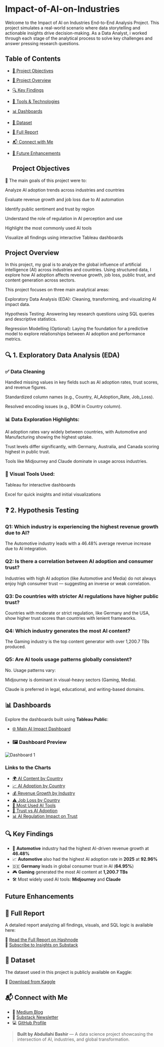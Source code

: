 # Impact-of-AI-on-Industries

Welcome to the Impact of AI on Industries End-to-End Analysis Project. This project simulates a real-world scenario where data storytelling and actionable insights drive decision-making. As a Data Analyst, i worked through each stage of the analytical process to solve key challenges and answer pressing research questions.
## Table of Contents
- [🎯 Project Objectives](#-project-objectives)
- [📘 Project Overview](#-project-overview)
- [🔍 Key Findings](#-key-findings)
- [🧰 Tools & Technologies](#-tools--technologies)
- [📊 Dashboards](#-dashboards)
- [🧾 Dataset](#-dataset)
- [📄 Full Report](#-full-report)
- [📬 Connect with Me](#-connect-with-me)
- [🧠 Future Enhancements](#-future-enhancements)

  ## Project Objectives
🎯 The main goals of this project were to:

Analyze AI adoption trends across industries and countries

Evaluate revenue growth and job loss due to AI automation

Identify public sentiment and trust by region

Understand the role of regulation in AI perception and use

Highlight the most commonly used AI tools

Visualize all findings using interactive Tableau dashboards

## Project Overview
In this project, my goal is to analyze the global influence of artificial intelligence (AI) across industries and countries. Using structured data, I explore how AI adoption affects revenue growth, job loss, public trust, and content generation across sectors.

This project focuses on three main analytical areas:

Exploratory Data Analysis (EDA): Cleaning, transforming, and visualizing AI impact data.

Hypothesis Testing: Answering key research questions using SQL queries and descriptive statistics.

Regression Modelling (Optional): Laying the foundation for a predictive model to explore relationships between AI adoption and performance metrics.


## 🔍 1. Exploratory Data Analysis (EDA)
### ✅ Data Cleaning
Handled missing values in key fields such as AI adoption rates, trust scores, and revenue figures.

Standardized column names (e.g., Country, AI_Adoption_Rate, Job_Loss).

Resolved encoding issues (e.g., BOM in Country column).

### 📊 Data Exploration Highlights:
AI adoption rates vary widely between countries, with Automotive and Manufacturing showing the highest uptake.

Trust levels differ significantly, with Germany, Australia, and Canada scoring highest in public trust.

Tools like Midjourney and Claude dominate in usage across industries.

### 📌 Visual Tools Used:
Tableau for interactive dashboards

Excel for quick insights and initial visualizations

## ❓ 2. Hypothesis Testing
### Q1: Which industry is experiencing the highest revenue growth due to AI?
The Automotive industry leads with a 46.48% average revenue increase due to AI integration.

### Q2: Is there a correlation between AI adoption and consumer trust?
Industries with high AI adoption (like Automotive and Media) do not always enjoy high consumer trust — suggesting an inverse or weak correlation.

### Q3: Do countries with stricter AI regulations have higher public trust?
Countries with moderate or strict regulation, like Germany and the USA, show higher trust scores than countries with lenient frameworks.

### Q4: Which industry generates the most AI content?
The Gaming industry is the top content generator with over 1,200.7 TBs produced.

### Q5: Are AI tools usage patterns globally consistent?
No. Usage patterns vary:

Midjourney is dominant in visual-heavy sectors (Gaming, Media).

Claude is preferred in legal, educational, and writing-based domains.


## 📊 Dashboards

Explore the dashboards built using **Tableau Public**:

- [🌐 Main AI Impact Dashboard](https://public.tableau.com/views/AI_Impact_Dashboard/Dashboard1)
- ### 🖼️ Dashboard Preview
![Dashboard 1](https://github.com/user-attachments/assets/0fd3936f-20fc-429b-8428-8a60645d4126)

### Links to the Charts
- [🌍 AI Content by Country](https://public.tableau.com/views/BiggestAIcontentgeneratedbycountry/BiggestAIContentbycountry)
- [📈 AI Adoption by Country](https://public.tableau.com/views/HighestAIadoptionindifferentcountries/HighestAIAdoption)
- [💰 Revenue Growth by Industry](https://public.tableau.com/views/HighestincreaseinrevenueduetoAI/HighestincreaseinrevenueduetoAI)
- [⚠️ Job Loss by Country](https://public.tableau.com/views/JoblossduetoAI/JoblossduetoAI)
- [🧠 Most Used AI Tools](https://public.tableau.com/views/TopAItools/TopAItools)
- [🤝 Trust vs AI Adoption](https://public.tableau.com/views/RelationshipbetweenAIandconsumertrust/AIandConsumertrust)
- [📊 AI Regulation Impact on Trust](https://public.tableau.com/views/Howregulationtypesaffecttrustlevels/Howdoregulationtypesaffecttrustlevels)

## 🔍 Key Findings

- 🚗 **Automotive** industry had the highest AI-driven revenue growth at **46.48%**
- 📈 **Automotive** also had the highest AI adoption rate in **2025** at **92.96%**
- 🇩🇪 **Germany** leads in global consumer trust in AI (**64.95%**)
- 🎮 **Gaming** generated the most AI content at **1,200.7 TBs**
- 🛠️ Most widely used AI tools: **Midjourney** and **Claude**

## Future Enhancements

## 📄 Full Report

A detailed report analyzing all findings, visuals, and SQL logic is available here:

📘 [Read the Full Report on Hashnode](https://abdullahybashir.hashnode.dev/how-ai-is-reshaping-global-industries-a-data-driven-analysis)  
📩 [Subscribe to Insights on Substack](https://yourusername.substack.com)

## 🧾 Dataset

The dataset used in this project is publicly available on Kaggle:

📂 [Download from Kaggle](https://www.kaggle.com/datasets/atharvasoundankar/impact-of-ai-on-digital-media-2020-2025?resource=download)

## 📬 Connect with Me

- 📰 [Medium Blog](https://medium.com/@yourmediumhandle)
- 📩 [Substack Newsletter](https://yourusername.substack.com)
- 💻 [GitHub Profile](https://github.com/Abdllahy)

> **Built by Abdullahi Bashir** — A data science project showcasing the intersection of AI, industries, and global transformation.


